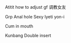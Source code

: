 Atitit how to adjust gf 调教女友


Grp
Anal hole
Sexy lyeti yon-i


Cum in mouth

Kunbang 
Double insert

